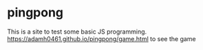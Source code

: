 # pingpong
This is a site to test some basic JS programming.
https://adamh0461.github.io/pingpong/game.html to see the game
